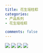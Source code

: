 ```yaml
---
title: 花生瑶柱粽 
categories:
- 产品系列
- 花生瑶柱粽

comments: false
---
```



<img src="/blog/public/css/images/huashengyaozhuzong/b.jpg">

<img src="/blog/public/css/images/huashengyaozhuzong/c.jpg">

<img src="/blog/public/css/images/huashengyaozhuzong/d.jpg">

<img src="/blog/public/css/images/huashengyaozhuzong/e.jpg">
